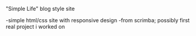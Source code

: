 "Simple Life" blog style site

-simple html/css site with responsive design
-from scrimba; possibly first real project i worked on
